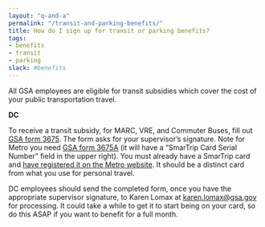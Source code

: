 ```yaml
---
layout: "q-and-a"
permalink: "/transit-and-parking-benefits/"
title: How do I sign up for transit or parking benefits?
tags:
- benefits
- transit
- parking
slack: #benefits
---
```


All GSA employees are eligible for transit subsidies which cover the cost of your public transportation travel.

**DC**

To receive a transit subsidy, for MARC, VRE, and Commuter Buses, fill out [GSA form 3675](http://www.gsa.gov/portal/forms/download/115174). The form asks for your supervisor’s signature. Note for Metro you need [GSA form 3675A](http://www.gsa.gov/portal/forms/download/117198) (it will have a “SmarTrip Card Serial Number” field in the upper right). You must already have a SmarTrip card and [have registered it on the Metro website](https://smartrip.wmata.com/Account/Create). It should be a distinct card from what you use for personal travel.

DC employees should send the completed form, once you have the appropriate supervisor signature, to Karen Lomax at karen.lomax@gsa.gov for processing. It could take a while to get it to start being on your card, so do this ASAP if you want to benefit for a full month.
